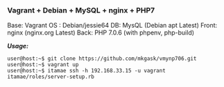 
### Vagrant + Debian + MySQL + nginx + PHP7

Base: Vagrant
OS : Debian/jessie64
DB: MysQL (Debian apt Latest)
Front: nginx (nginx.org Latest)
Back: PHP 7.0.6 (with phpenv, php-build)

***Usage:***
```
user@host:~$ git clone https://github.com/mkgask/vmynp706.git
user@host:~$ vagrant up
user@host:~$ itamae ssh -h 192.168.33.15 -u vagrant itamae/roles/server-setup.rb
```
